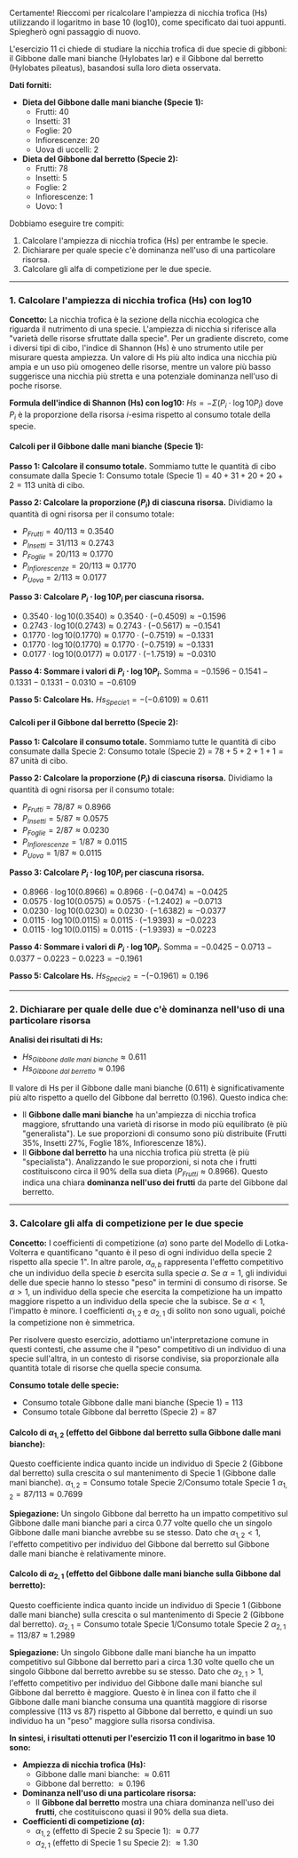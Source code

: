 Certamente! Rieccomi per ricalcolare l'ampiezza di nicchia trofica (Hs) utilizzando il logaritmo in base 10 (log10), come specificato dai tuoi appunti. Spiegherò ogni passaggio di nuovo.

L'esercizio 11 ci chiede di studiare la nicchia trofica di due specie di gibboni: il Gibbone dalle mani bianche (Hylobates lar) e il Gibbone dal berretto (Hylobates pileatus), basandosi sulla loro dieta osservata.

**Dati forniti:**

- **Dieta del Gibbone dalle mani bianche (Specie 1):**
    - Frutti: 40
    - Insetti: 31
    - Foglie: 20
    - Infiorescenze: 20
    - Uova di uccelli: 2
- **Dieta del Gibbone dal berretto (Specie 2):**
    - Frutti: 78
    - Insetti: 5
    - Foglie: 2
    - Infiorescenze: 1
    - Uovo: 1

Dobbiamo eseguire tre compiti:

1. Calcolare l'ampiezza di nicchia trofica (Hs) per entrambe le specie.
2. Dichiarare per quale specie c'è dominanza nell'uso di una particolare risorsa.
3. Calcolare gli alfa di competizione per le due specie.

---

### 1. Calcolare l'ampiezza di nicchia trofica (Hs) con log10

**Concetto:** La nicchia trofica è la sezione della nicchia ecologica che riguarda il nutrimento di una specie. L'ampiezza di nicchia si riferisce alla "varietà delle risorse sfruttate dalla specie". Per un gradiente discreto, come i diversi tipi di cibo, l'indice di Shannon (Hs) è uno strumento utile per misurare questa ampiezza. Un valore di Hs più alto indica una nicchia più ampia e un uso più omogeneo delle risorse, mentre un valore più basso suggerisce una nicchia più stretta e una potenziale dominanza nell'uso di poche risorse.

**Formula dell'indice di Shannon (Hs) con log10:** $Hs = - \Sigma (P_i \cdot \log10 P_i)$ dove $P_i$ è la proporzione della risorsa $i$-esima rispetto al consumo totale della specie.

#### Calcoli per il Gibbone dalle mani bianche (Specie 1):

**Passo 1: Calcolare il consumo totale.** Sommiamo tutte le quantità di cibo consumate dalla Specie 1: Consumo totale (Specie 1) = $40 + 31 + 20 + 20 + 2 = 113$ unità di cibo.

**Passo 2: Calcolare la proporzione ($P_i$) di ciascuna risorsa.** Dividiamo la quantità di ogni risorsa per il consumo totale:

- $P_{Frutti} = 40 / 113 \approx 0.3540$
- $P_{Insetti} = 31 / 113 \approx 0.2743$
- $P_{Foglie} = 20 / 113 \approx 0.1770$
- $P_{Infiorescenze} = 20 / 113 \approx 0.1770$
- $P_{Uova} = 2 / 113 \approx 0.0177$

**Passo 3: Calcolare $P_i \cdot \log10 P_i$ per ciascuna risorsa.**

- $0.3540 \cdot \log10(0.3540) \approx 0.3540 \cdot (-0.4509) \approx -0.1596$
- $0.2743 \cdot \log10(0.2743) \approx 0.2743 \cdot (-0.5617) \approx -0.1541$
- $0.1770 \cdot \log10(0.1770) \approx 0.1770 \cdot (-0.7519) \approx -0.1331$
- $0.1770 \cdot \log10(0.1770) \approx 0.1770 \cdot (-0.7519) \approx -0.1331$
- $0.0177 \cdot \log10(0.0177) \approx 0.0177 \cdot (-1.7519) \approx -0.0310$

**Passo 4: Sommare i valori di $P_i \cdot \log10 P_i$.** Somma = $-0.1596 - 0.1541 - 0.1331 - 0.1331 - 0.0310 = -0.6109$

**Passo 5: Calcolare Hs.** $Hs_{Specie1} = -(-0.6109) \approx 0.611$

#### Calcoli per il Gibbone dal berretto (Specie 2):

**Passo 1: Calcolare il consumo totale.** Sommiamo tutte le quantità di cibo consumate dalla Specie 2: Consumo totale (Specie 2) = $78 + 5 + 2 + 1 + 1 = 87$ unità di cibo.

**Passo 2: Calcolare la proporzione ($P_i$) di ciascuna risorsa.** Dividiamo la quantità di ogni risorsa per il consumo totale:

- $P_{Frutti} = 78 / 87 \approx 0.8966$
- $P_{Insetti} = 5 / 87 \approx 0.0575$
- $P_{Foglie} = 2 / 87 \approx 0.0230$
- $P_{Infiorescenze} = 1 / 87 \approx 0.0115$
- $P_{Uova} = 1 / 87 \approx 0.0115$

**Passo 3: Calcolare $P_i \cdot \log10 P_i$ per ciascuna risorsa.**

- $0.8966 \cdot \log10(0.8966) \approx 0.8966 \cdot (-0.0474) \approx -0.0425$
- $0.0575 \cdot \log10(0.0575) \approx 0.0575 \cdot (-1.2402) \approx -0.0713$
- $0.0230 \cdot \log10(0.0230) \approx 0.0230 \cdot (-1.6382) \approx -0.0377$
- $0.0115 \cdot \log10(0.0115) \approx 0.0115 \cdot (-1.9393) \approx -0.0223$
- $0.0115 \cdot \log10(0.0115) \approx 0.0115 \cdot (-1.9393) \approx -0.0223$

**Passo 4: Sommare i valori di $P_i \cdot \log10 P_i$.** Somma = $-0.0425 - 0.0713 - 0.0377 - 0.0223 - 0.0223 = -0.1961$

**Passo 5: Calcolare Hs.** $Hs_{Specie2} = -(-0.1961) \approx 0.196$

---

### 2. Dichiarare per quale delle due c'è dominanza nell'uso di una particolare risorsa

**Analisi dei risultati di Hs:**

- $Hs_{Gibbone\ dalle\ mani\ bianche} \approx 0.611$
- $Hs_{Gibbone\ dal\ berretto} \approx 0.196$

Il valore di Hs per il Gibbone dalle mani bianche (0.611) è significativamente più alto rispetto a quello del Gibbone dal berretto (0.196). Questo indica che:

- Il **Gibbone dalle mani bianche** ha un'ampiezza di nicchia trofica maggiore, sfruttando una varietà di risorse in modo più equilibrato (è più "generalista"). Le sue proporzioni di consumo sono più distribuite (Frutti 35%, Insetti 27%, Foglie 18%, Infiorescenze 18%).
- Il **Gibbone dal berretto** ha una nicchia trofica più stretta (è più "specialista"). Analizzando le sue proporzioni, si nota che i frutti costituiscono circa il 90% della sua dieta ($P_{Frutti} \approx 0.8966$). Questo indica una chiara **dominanza nell'uso dei frutti** da parte del Gibbone dal berretto.

---

### 3. Calcolare gli alfa di competizione per le due specie

**Concetto:** I coefficienti di competizione ($\alpha$) sono parte del Modello di Lotka-Volterra e quantificano "quanto è il peso di ogni individuo della specie 2 rispetto alla specie 1". In altre parole, $\alpha_{a,b}$ rappresenta l'effetto competitivo che un individuo della specie $b$ esercita sulla specie $a$. Se $\alpha = 1$, gli individui delle due specie hanno lo stesso "peso" in termini di consumo di risorse. Se $\alpha > 1$, un individuo della specie che esercita la competizione ha un impatto maggiore rispetto a un individuo della specie che la subisce. Se $\alpha < 1$, l'impatto è minore. I coefficienti $\alpha_{1,2}$ e $\alpha_{2,1}$ di solito non sono uguali, poiché la competizione non è simmetrica.

Per risolvere questo esercizio, adottiamo un'interpretazione comune in questi contesti, che assume che il "peso" competitivo di un individuo di una specie sull'altra, in un contesto di risorse condivise, sia proporzionale alla quantità totale di risorse che quella specie consuma.

**Consumo totale delle specie:**

- Consumo totale Gibbone dalle mani bianche (Specie 1) = 113
- Consumo totale Gibbone dal berretto (Specie 2) = 87

#### Calcolo di $\alpha_{1,2}$ (effetto del Gibbone dal berretto sulla Gibbone dalle mani bianche):

Questo coefficiente indica quanto incide un individuo di Specie 2 (Gibbone dal berretto) sulla crescita o sul mantenimento di Specie 1 (Gibbone dalle mani bianche). $\alpha_{1,2} = \text{Consumo totale Specie 2} / \text{Consumo totale Specie 1}$ $\alpha_{1,2} = 87 / 113 \approx 0.7699$

**Spiegazione:** Un singolo Gibbone dal berretto ha un impatto competitivo sul Gibbone dalle mani bianche pari a circa 0.77 volte quello che un singolo Gibbone dalle mani bianche avrebbe su se stesso. Dato che $\alpha_{1,2} < 1$, l'effetto competitivo per individuo del Gibbone dal berretto sul Gibbone dalle mani bianche è relativamente minore.

#### Calcolo di $\alpha_{2,1}$ (effetto del Gibbone dalle mani bianche sulla Gibbone dal berretto):

Questo coefficiente indica quanto incide un individuo di Specie 1 (Gibbone dalle mani bianche) sulla crescita o sul mantenimento di Specie 2 (Gibbone dal berretto). $\alpha_{2,1} = \text{Consumo totale Specie 1} / \text{Consumo totale Specie 2}$ $\alpha_{2,1} = 113 / 87 \approx 1.2989$

**Spiegazione:** Un singolo Gibbone dalle mani bianche ha un impatto competitivo sul Gibbone dal berretto pari a circa 1.30 volte quello che un singolo Gibbone dal berretto avrebbe su se stesso. Dato che $\alpha_{2,1} > 1$, l'effetto competitivo per individuo del Gibbone dalle mani bianche sul Gibbone dal berretto è maggiore. Questo è in linea con il fatto che il Gibbone dalle mani bianche consuma una quantità maggiore di risorse complessive (113 vs 87) rispetto al Gibbone dal berretto, e quindi un suo individuo ha un "peso" maggiore sulla risorsa condivisa.

**In sintesi, i risultati ottenuti per l'esercizio 11 con il logaritmo in base 10 sono:**

- **Ampiezza di nicchia trofica (Hs):**
    - Gibbone dalle mani bianche: $\approx 0.611$
    - Gibbone dal berretto: $\approx 0.196$
- **Dominanza nell'uso di una particolare risorsa:**
    - Il **Gibbone dal berretto** mostra una chiara dominanza nell'uso dei **frutti**, che costituiscono quasi il 90% della sua dieta.
- **Coefficienti di competizione ($\alpha$):**
    - $\alpha_{1,2}$ (effetto di Specie 2 su Specie 1): $\approx 0.77$
    - $\alpha_{2,1}$ (effetto di Specie 1 su Specie 2): $\approx 1.30$